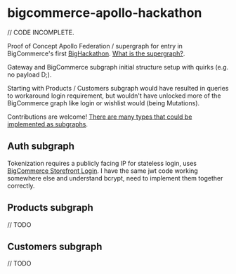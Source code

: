 # bigcommerce-apollo-hackathon

// CODE INCOMPLETE.

Proof of Concept Apollo Federation / supergraph for entry in BigCommerce's first [BigHackathon](https://twitter.com/hashtag/bighackathon). [What is the supergraph?](https://www.apollographql.com/blog/announcement/backend/the-supergraph-a-new-way-to-think-about-graphql/).

Gateway and BigCommerce subgraph initial structure setup with quirks (e.g. no payload D;).

Starting with Products / Customers subgraph would have resulted in queries to workaround login requirement, but wouldn't have unlocked more of the BigCommerce graph like login or wishlist would (being Mutations).

Contributions are welcome! [There are many types that could be implemented as subgraphs](https://developer.bigcommerce.com/graphql-api-reference).

## Auth subgraph

Tokenization requires a publicly facing IP for stateless login, uses [BigCommerce Storefront Login](https://developer.bigcommerce.com/graphql-playground). I have the same jwt code working somewhere else and understand bcrypt, need to implement them together correctly.

## Products subgraph
// TODO
## Customers subgraph
// TODO
